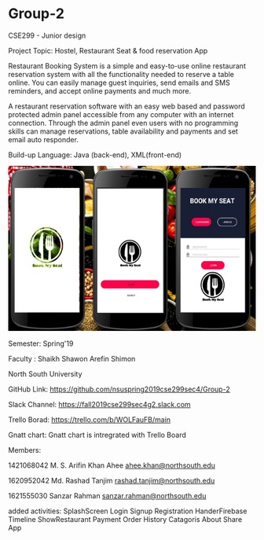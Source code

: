 # Group-2

CSE299 - Junior design


Project Topic: Hostel, Restaurant Seat & food reservation App


Restaurant Booking System is a simple and easy-to-use online restaurant reservation system with all the functionality needed to reserve a table online.
You can easily manage guest inquiries, send emails and SMS reminders, and accept online payments and much more.

A restaurant reservation software with an easy web based and password protected admin panel accessible from any computer with an internet connection. Through the admin panel even users with no programming skills can manage reservations, table availability and payments and set email auto responder.



Build-up Language: Java (back-end), XML(front-end)

![SCREENSHOT](Mockup/Screenshot/Design.jpg)

Semester: Spring'19

Faculty : Shaikh Shawon Arefin Shimon

North South University


GitHub Link: https://github.com/nsuspring2019cse299sec4/Group-2

Slack Channel: https://fall2019cse299sec4g2.slack.com

Trello Borad: https://trello.com/b/WOLFauFB/main

Gnatt chart: Gnatt chart is intregrated with Trello Board



Members:

1421068042	M. S. Arifin Khan Ahee	ahee.khan@northsouth.edu

1620952042	Md. Rashad Tanjim	rashad.tanjim@northsouth.edu

1621555030  Sanzar Rahman  sanzar.rahman@northsouth.edu


added activities:
SplashScreen
Login
Signup
Registration
HanderFirebase
Timeline
ShowRestaurant
Payment
Order
History
Catagoris
About 
Share App
